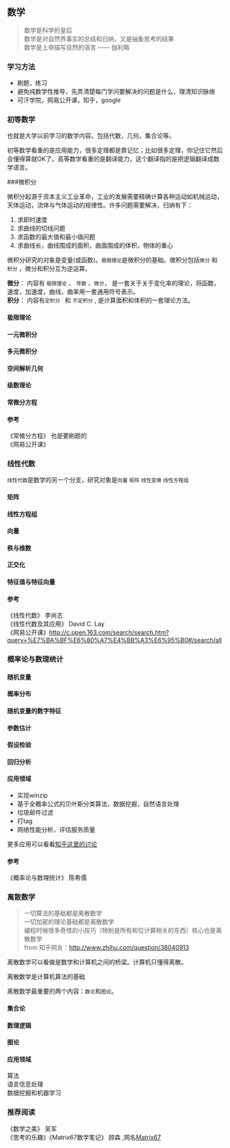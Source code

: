 
## 数学

>数学是科学的皇后  
>数学是对自然界事实的总结和归纳，又是抽象思考的结果  
>数学是上帝描写自然的语言  —— 伽利略


### 学习方法

* 刷题，练习
* 避免纯数学性推导，先弄清楚每门学问要解决的问题是什么，理清知识脉络
* 可汗学院，网易公开课，知乎，google



### 初等数学

也就是大学以前学习的数学内容。包括代数，几何，集合论等。

初等数学看重的是应用能力，很多定理都是靠记忆；比如很多定理，你记住它然后会懂得算就OK了。高等数学看重的是翻译能力，这个翻译指的是把逻辑翻译成数学语言。



###微积分

微积分起源于资本主义工业革命，工业的发展需要精确计算各种运动如机械运动，天体运动，流体与气体运动的规律性。许多问题需要解决，归纳有下：

1. 求即时速度
2. 求曲线的切线问题
3. 求函数的最大值和最小值问题
4. 求曲线长，曲线围成的面积，曲面围成的体积，物体的重心


微积分研究的对象是变量(或函数)。`极限理论`是微积分的基础。微积分包括`微分` 和 `积分` ，微分和积分互为逆运算。

**微分**： 内容有 `极限理论` 、 `导数` 、`微分`， 是一套关于关于变化率的理论，将函数，速度，加速度，曲线，曲率用一套通用符号表示。  
**积分**： 内容有`定积分 ` 和 `不定积分` , 是计算面积和体积的一套理论方法。


#### 极限理论


#### 一元微积分


#### 多元微积分


#### 空间解析几何


#### 级数理论


#### 常微分方程


#### 参考

《常微分方程》 也是要刷题的  
《网易公开课》




### 线性代数

`线性代数`是数学的另一个分支，研究对象是`向量` `矩阵`  `线性变换` `线性方程组`


#### 矩阵


#### 线性方程组


#### 向量


#### 秩与维数


#### 正交化


#### 特征值与特征向量



#### 参考

《线性代数》 李尚志  
《线性代数及其应用》 David C. Lay  
《网易公开课》http://c.open.163.com/search/search.htm?query=%E7%BA%BF%E6%80%A7%E4%BB%A3%E6%95%B0#/search/all




### 概率论与数理统计


#### 随机变量

#### 概率分布

#### 随机变量的数字特征


#### 参数估计


#### 假设检验

#### 回归分析



#### 应用领域

* 实现winzip
* 基于全概率公式的贝叶斯分类算法，数据挖掘，自然语言处理
* 垃圾邮件过滤
* 打tag
* 网络性能分析，评估服务质量


更多应用可以看看[知乎这里的讨论](http://www.zhihu.com/question/25047877)

#### 参考

《概率论与数理统计》  陈希儒



### 离散数学


>一切算法的基础都是离散数学  
>一切加密的理论基础都是离散数学  
>编程时候很多奇怪的小技巧（特别是所有和位计算相关的东西）核心也是离散数学  
> from 知乎网友：http://www.zhihu.com/question/38040913  

离散数学可以看做是数学和计算机之间的桥梁。计算机只懂得离散。

离散数学是计算机算法的基础

离散数学最重要的两个内容：`数论`和`图论`。


#### 集合论

#### 数理逻辑


#### 图论

#### 应用领域 

算法  
语言信息处理  
数据挖掘和机器学习



### 推荐阅读

《数学之美》  吴军  
《思考的乐趣》《Matrix67数学笔记》 顾森 ,网名[Matrix67](http://www.matrix67.com/blog/)
